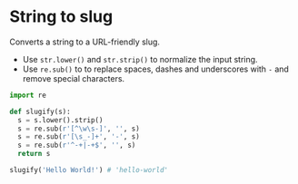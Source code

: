# String to slug

Converts a string to a URL-friendly slug.

* Use `str.lower()` and `str.strip()` to normalize the input string.
* Use `re.sub()` to to replace spaces, dashes and underscores with `-` and remove special characters.

```py
import re

def slugify(s):
  s = s.lower().strip()
  s = re.sub(r'[^\w\s-]', '', s)
  s = re.sub(r'[\s_-]+', '-', s)
  s = re.sub(r'^-+|-+$', '', s)
  return s
```

```py
slugify('Hello World!') # 'hello-world'
```
